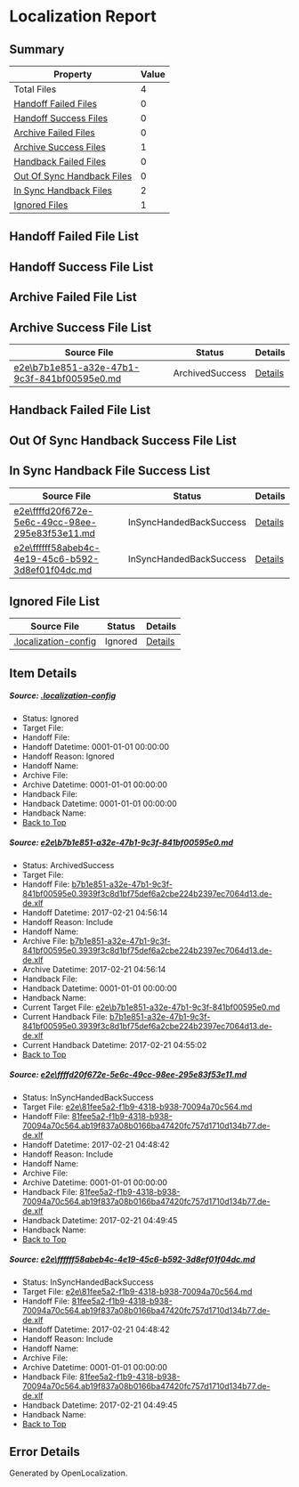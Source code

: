 # <a name='report-top'></a> Localization Report

## Summary
 Property | Value 
 -------- | ----- 
 Total Files | 4
[ Handoff Failed Files ](#handoff-failed-list)| 0
[ Handoff Success Files ](#handoff-success-list)| 0
[ Archive Failed Files ](#archive-failed-list)| 0
[ Archive Success Files ](#archive-success-list)| 1
[ Handback Failed Files ](#handback-failed-list)| 0
[ Out Of Sync Handback Files ](#outofsync-handback-success-list)| 0
[ In Sync Handback Files ](#insync-handback-success-list)| 2
[ Ignored Files ](#ignored-list)| 1

## <a name='handoff-failed-list'></a> Handoff Failed File List

## <a name='handoff-success-list'></a> Handoff Success File List

## <a name='archive-failed-list'></a> Archive Failed File List

## <a name='archive-success-list'></a> Archive Success File List
 Source File | Status | Details 
 ----------- | ------ | ------- 
 [e2e\b7b1e851-a32e-47b1-9c3f-841bf00595e0.md](https://github.com/OpenLocalizationTestOrg/ol-test4/blob/3c6435669bbe22d731a3c108ffa0befa75d1bb30/e2e/b7b1e851-a32e-47b1-9c3f-841bf00595e0.md) | ArchivedSuccess | [Details](#81ed3b06aaf72a98296d9961409d09cdd19c13501)

## <a name='handback-failed-list'></a> Handback Failed File List

## <a name='outofsync-handback-success-list'></a> Out Of Sync Handback Success File List

## <a name='insync-handback-success-list'></a> In Sync Handback File Success List
 Source File | Status | Details 
 ----------- | ------ | ------- 
 [e2e\ffffd20f672e-5e6c-49cc-98ee-295e83f53e11.md](https://github.com/OpenLocalizationTestOrg/ol-test4/blob/5410a325da766eb8e98c7a977911f7c65626d205/e2e/ffffd20f672e-5e6c-49cc-98ee-295e83f53e11.md) | InSyncHandedBackSuccess | [Details](#970a030b13038ea31582342063074b3c617d1bdc2)
 [e2e\ffffff58abeb4c-4e19-45c6-b592-3d8ef01f04dc.md](https://github.com/OpenLocalizationTestOrg/ol-test4/blob/3c6435669bbe22d731a3c108ffa0befa75d1bb30/e2e/ffffff58abeb4c-4e19-45c6-b592-3d8ef01f04dc.md) | InSyncHandedBackSuccess | [Details](#970a030b13038ea31582342063074b3c617d1bdc3)

## <a name='ignored-list'></a> Ignored File List
 Source File | Status | Details 
 ----------- | ------ | ------- 
 [.localization-config](https://github.com/OpenLocalizationTestOrg/ol-test4/blob/3c6435669bbe22d731a3c108ffa0befa75d1bb30/.localization-config) | Ignored | [Details](#cb0632cf59c1387fc1742bfb9fa3c47f87e2e5c90)

## Item Details
##### <a name='cb0632cf59c1387fc1742bfb9fa3c47f87e2e5c90'></a> Source: [.localization-config](https://github.com/OpenLocalizationTestOrg/ol-test4/blob/3c6435669bbe22d731a3c108ffa0befa75d1bb30/.localization-config)
* Status: Ignored
* Target File: 
* Handoff File: 
* Handoff Datetime: 0001-01-01 00:00:00
* Handoff Reason: Ignored
* Handoff Name: 
* Archive File: 
* Archive Datetime: 0001-01-01 00:00:00
* Handback File: 
* Handback Datetime: 0001-01-01 00:00:00
* Handback Name: 
* [Back to Top](#report-top)

##### <a name='81ed3b06aaf72a98296d9961409d09cdd19c13501'></a> Source: [e2e\b7b1e851-a32e-47b1-9c3f-841bf00595e0.md](https://github.com/OpenLocalizationTestOrg/ol-test4/blob/3c6435669bbe22d731a3c108ffa0befa75d1bb30/e2e/b7b1e851-a32e-47b1-9c3f-841bf00595e0.md)
* Status: ArchivedSuccess
* Target File: 
* Handoff File: [b7b1e851-a32e-47b1-9c3f-841bf00595e0.3939f3c8d1bf75def6a2cbe224b2397ec7064d13.de-de.xlf](https://github.com/OpenLocalizationTestOrg/ol-test4-handoff/blob/5a21ed032384e5ad166225aeac7d016c7daa692f/ol-handoff/OpenLocalizationTestOrg/ol-test4-dede/xinjiang/ht/b7b1e851-a32e-47b1-9c3f-841bf00595e0.3939f3c8d1bf75def6a2cbe224b2397ec7064d13.de-de.xlf)
* Handoff Datetime: 2017-02-21 04:56:14
* Handoff Reason: Include
* Handoff Name: 
* Archive File: [b7b1e851-a32e-47b1-9c3f-841bf00595e0.3939f3c8d1bf75def6a2cbe224b2397ec7064d13.de-de.xlf](https://github.com/OpenLocalizationTestOrg/ol-test4-handoff/blob/e49175b9d7b586c9530c857d4caacdf8427587fe/ol-archive/OpenLocalizationTestOrg/ol-test4-dede/xinjiang/ht/b7b1e851-a32e-47b1-9c3f-841bf00595e0.3939f3c8d1bf75def6a2cbe224b2397ec7064d13.de-de.xlf)
* Archive Datetime: 2017-02-21 04:56:14
* Handback File: 
* Handback Datetime: 0001-01-01 00:00:00
* Handback Name: 
* Current Target File: [e2e\b7b1e851-a32e-47b1-9c3f-841bf00595e0.md](https://github.com/OpenLocalizationTestOrg/ol-test4-dede/blob/8aece7ab7165b4c0daf4ffe6c0d406e74fb3c8a6/e2e/b7b1e851-a32e-47b1-9c3f-841bf00595e0.md)
* Current Handback File: [b7b1e851-a32e-47b1-9c3f-841bf00595e0.3939f3c8d1bf75def6a2cbe224b2397ec7064d13.de-de.xlf](https://github.com/OpenLocalizationTestOrg/ol-test4-handback/blob/4ab3a90415dddcbeba95b5677fed7f8c98d99cd6/ol-handback/OpenLocalizationTestOrg/ol-test4-dede/xinjiang/ht/b7b1e851-a32e-47b1-9c3f-841bf00595e0.3939f3c8d1bf75def6a2cbe224b2397ec7064d13.de-de.xlf)
* Current Handback Datetime: 2017-02-21 04:55:02
* [Back to Top](#report-top)

##### <a name='970a030b13038ea31582342063074b3c617d1bdc2'></a> Source: [e2e\ffffd20f672e-5e6c-49cc-98ee-295e83f53e11.md](https://github.com/OpenLocalizationTestOrg/ol-test4/blob/5410a325da766eb8e98c7a977911f7c65626d205/e2e/ffffd20f672e-5e6c-49cc-98ee-295e83f53e11.md)
* Status: InSyncHandedBackSuccess
* Target File: [e2e\81fee5a2-f1b9-4318-b938-70094a70c564.md](https://github.com/OpenLocalizationTestOrg/ol-test4-dede/blob/c3bde7029989d05f826ede1f4e74cd8c494d70db/e2e/81fee5a2-f1b9-4318-b938-70094a70c564.md)
* Handoff File: [81fee5a2-f1b9-4318-b938-70094a70c564.ab19f837a08b0166ba47420fc757d1710d134b77.de-de.xlf](https://github.com/OpenLocalizationTestOrg/ol-test4-handoff/blob/4fe8c43c692fb1f1c921f2b2f66b93d13cce9032/ol-handoff/OpenLocalizationTestOrg/ol-test4-dede/xinjiang/ht/81fee5a2-f1b9-4318-b938-70094a70c564.ab19f837a08b0166ba47420fc757d1710d134b77.de-de.xlf)
* Handoff Datetime: 2017-02-21 04:48:42
* Handoff Reason: Include
* Handoff Name: 
* Archive File: 
* Archive Datetime: 0001-01-01 00:00:00
* Handback File: [81fee5a2-f1b9-4318-b938-70094a70c564.ab19f837a08b0166ba47420fc757d1710d134b77.de-de.xlf](https://github.com/OpenLocalizationTestOrg/ol-test4-handback/blob/fc8ca79d7f55bafc6b6be3e69a3322397b957ad0/ol-handback/OpenLocalizationTestOrg/ol-test4-dede/xinjiang/ht/81fee5a2-f1b9-4318-b938-70094a70c564.ab19f837a08b0166ba47420fc757d1710d134b77.de-de.xlf)
* Handback Datetime: 2017-02-21 04:49:45
* Handback Name: 
* [Back to Top](#report-top)

##### <a name='970a030b13038ea31582342063074b3c617d1bdc3'></a> Source: [e2e\ffffff58abeb4c-4e19-45c6-b592-3d8ef01f04dc.md](https://github.com/OpenLocalizationTestOrg/ol-test4/blob/3c6435669bbe22d731a3c108ffa0befa75d1bb30/e2e/ffffff58abeb4c-4e19-45c6-b592-3d8ef01f04dc.md)
* Status: InSyncHandedBackSuccess
* Target File: [e2e\81fee5a2-f1b9-4318-b938-70094a70c564.md](https://github.com/OpenLocalizationTestOrg/ol-test4-dede/blob/c3bde7029989d05f826ede1f4e74cd8c494d70db/e2e/81fee5a2-f1b9-4318-b938-70094a70c564.md)
* Handoff File: [81fee5a2-f1b9-4318-b938-70094a70c564.ab19f837a08b0166ba47420fc757d1710d134b77.de-de.xlf](https://github.com/OpenLocalizationTestOrg/ol-test4-handoff/blob/4fe8c43c692fb1f1c921f2b2f66b93d13cce9032/ol-handoff/OpenLocalizationTestOrg/ol-test4-dede/xinjiang/ht/81fee5a2-f1b9-4318-b938-70094a70c564.ab19f837a08b0166ba47420fc757d1710d134b77.de-de.xlf)
* Handoff Datetime: 2017-02-21 04:48:42
* Handoff Reason: Include
* Handoff Name: 
* Archive File: 
* Archive Datetime: 0001-01-01 00:00:00
* Handback File: [81fee5a2-f1b9-4318-b938-70094a70c564.ab19f837a08b0166ba47420fc757d1710d134b77.de-de.xlf](https://github.com/OpenLocalizationTestOrg/ol-test4-handback/blob/fc8ca79d7f55bafc6b6be3e69a3322397b957ad0/ol-handback/OpenLocalizationTestOrg/ol-test4-dede/xinjiang/ht/81fee5a2-f1b9-4318-b938-70094a70c564.ab19f837a08b0166ba47420fc757d1710d134b77.de-de.xlf)
* Handback Datetime: 2017-02-21 04:49:45
* Handback Name: 
* [Back to Top](#report-top)


## Error Details

Generated by OpenLocalization.
